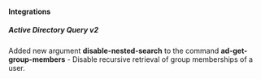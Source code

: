 
#### Integrations
##### Active Directory Query v2
Added new argument **disable-nested-search** to the command **ad-get-group-members** - Disable recursive retrieval of group memberships of a user.
